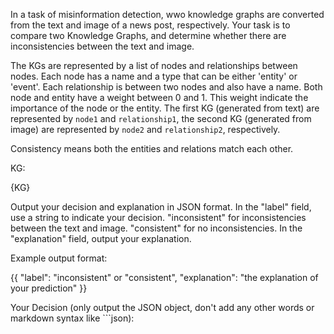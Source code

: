 In a task of misinformation detection, wwo knowledge graphs are converted from the text and image of a news post, respectively. Your task is to compare two Knowledge Graphs, and determine whether there are inconsistencies between the text and image. 

The KGs are represented by a list of nodes and relationships between nodes. Each node has a name and a type that can be either 'entity' or 'event'. Each relationship is between two nodes and also have a name. Both node and entity have a weight between 0 and 1. This weight indicate the importance of the node or the entity. The first KG (generated from text) are represented by `node1` and `relationship1`, the second KG (generated from image) are represented by `node2` and `relationship2`, respectively. 

Consistency means both the entities and relations match each other.

KG:

{KG}

Output your decision and explanation in JSON format. In the "label" field, use a string to indicate your decision. "inconsistent" for inconsistencies between the text and image. "consistent" for no inconsistencies. In the "explanation" field, output your explanation.

Example output format:

{{
    "label": "inconsistent" or "consistent",
    "explanation": "the explanation of your prediction"
}}

Your Decision (only output the JSON object, don't add any other words or markdown syntax like ```json):
